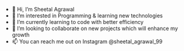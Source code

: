 - 👋 Hi, I’m Sheetal Agrawal
- 👀 I’m interested in Programming & learning new technologies 
- 🌱 I’m currently learning to code with better efficiency 
- 💞️ I’m looking to collaborate on new projects which will enhance my growth
- 📫 You can reach me out on Instagram @sheetal_agrawal_99

<!---
sheetal2591/sheetal2591 is a ✨ special ✨ repository because its `README.md` (this file) appears on your GitHub profile.
You can click the Preview link to take a look at your changes.
--->
